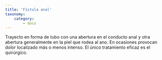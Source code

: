 ```yaml
---
title: 'Fístula anal'
taxonomy:
    category:
        - docs
---
```


Trayecto en forma de tubo con una abertura en el conducto anal y otra abertura generalmente en la piel que rodea al ano. En ocasiones provocan dolor localizado más o menos intenso. El único tratamiento eficaz es el quirúrgico.